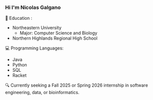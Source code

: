 ### Hi I'm Nicolas Galgano

📖 Education :
- Northeastern University
  - Major: Computer Science and Biology
- Northern Highlands Regional High School

💻 Programming Languages:
- Java
- Python
- SQL
- Racket

🔍 Currently seeking a Fall 2025 or Spring 2026 internship in software engineering, data, or bioinformatics.
<!--
**NickPGa/NickPGa** is a ✨ _special_ ✨ repository because its `README.md` (this file) appears on your GitHub profile.

Here are some ideas to get you started:

- 🔭 I’m currently working on ...
- 🌱 I’m currently learning Computer Science
- 👯 I’m looking to collaborate on ...
- 🤔 I’m looking for help with ...
- 💬 Ask me about ...
- 📫 How to reach me: ...
- 😄 Pronouns: He/Him
- ⚡ Fun fact: ...
-->
